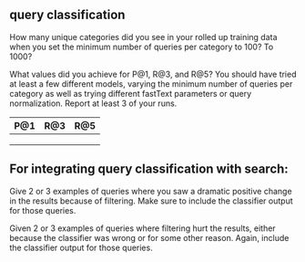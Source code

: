 ## query classification

How many unique categories did you see in your rolled up training data when you set the minimum number of queries per category to 100? To 1000?

What values did you achieve for P@1, R@3, and R@5? You should have tried at least a few different models, varying the minimum number of queries per category as well as trying different fastText parameters or query normalization. Report at least 3 of your runs.

| P@1 | R@3 | R@5 |
|-----|-----|-----|
|     |     |     |
|     |     |     |
|     |     |     |


## For integrating query classification with search:

Give 2 or 3 examples of queries where you saw a dramatic positive change in the results because of filtering. Make sure to include the classifier output for those queries.

Given 2 or 3 examples of queries where filtering hurt the results, either because the classifier was wrong or for some other reason. Again, include the classifier output for those queries.

